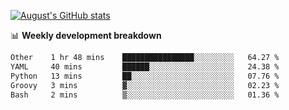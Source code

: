 
[![August's GitHub stats](https://github-readme-stats.vercel.app/api?username=zou-weidong&show_icons=true&theme=radical)](https://github.com/zou-weidong)


📊 **Weekly development breakdown**
<!--START_SECTION:waka-->

```txt
Other    1 hr 48 mins    ████████████████░░░░░░░░░   64.27 %
YAML     40 mins         ██████░░░░░░░░░░░░░░░░░░░   24.38 %
Python   13 mins         ██░░░░░░░░░░░░░░░░░░░░░░░   07.76 %
Groovy   3 mins          ▓░░░░░░░░░░░░░░░░░░░░░░░░   02.23 %
Bash     2 mins          ▒░░░░░░░░░░░░░░░░░░░░░░░░   01.36 %
```

<!--END_SECTION:waka-->
